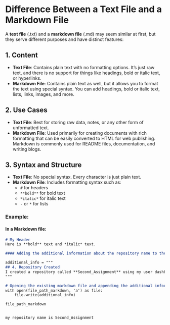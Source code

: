 # Difference Between a Text File and a Markdown File

A **text file** (.txt) and a **markdown file** (.md) may seem similar at first, but they serve different purposes and have distinct features:

## 1. **Content**
- **Text File**: Contains plain text with no formatting options. It’s just raw text, and there is no support for things like headings, bold or italic text, or hyperlinks.
- **Markdown File**: Contains plain text as well, but it allows you to format the text using special syntax. You can add headings, bold or italic text, lists, links, images, and more.

## 2. **Use Cases**
- **Text File**: Best for storing raw data, notes, or any other form of unformatted text.
- **Markdown File**: Used primarily for creating documents with rich formatting that can be easily converted to HTML for web publishing. Markdown is commonly used for README files, documentation, and writing blogs.

## 3. **Syntax and Structure**
- **Text File**: No special syntax. Every character is just plain text.
- **Markdown File**: Includes formatting syntax such as:
    - `#` for headers
    - `**bold**` for bold text
    - `*italic*` for italic text
    - `-` or `*` for lists

### Example:

#### In a Markdown file:
```markdown
# My Header
Here is **bold** text and *italic* text.

#### Adding the additional information about the repository name to the markdown file

additional_info = """
## 4. Repository Created
I created a repository called **Second_Assignment** using my user dashboard. This repository is designed to hold the files and documentation related to my second assignment. 
"""

# Opening the existing markdown file and appending the additional information
with open(file_path_markdown, 'a') as file:
    file.write(additional_info)

file_path_markdown


my repository name is Second_Assignment
